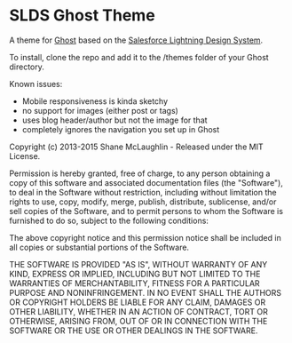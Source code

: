 # SLDS Ghost Theme

A theme for [Ghost](http://github.com/tryghost/ghost/) based on the [Salesforce Lightning Design System](https://lightningdesignsystem.com).

To install, clone the repo and add it to the /themes folder of your Ghost directory.

Known issues:

* Mobile responsiveness is kinda sketchy
* no support for images (either post or tags)
* uses blog header/author but not the image for that
* completely ignores the navigation you set up in Ghost

Copyright (c) 2013-2015 Shane McLaughlin - Released under the MIT License.

Permission is hereby granted, free of charge, to any person obtaining a copy of this software and associated documentation files (the "Software"), to deal in the Software without restriction, including without limitation the rights to use, copy, modify, merge, publish, distribute, sublicense, and/or sell copies of the Software, and to permit persons to whom the Software is furnished to do so, subject to the following conditions:

The above copyright notice and this permission notice shall be included in all copies or substantial portions of the Software.

THE SOFTWARE IS PROVIDED "AS IS", WITHOUT WARRANTY OF ANY KIND, EXPRESS OR IMPLIED, INCLUDING BUT NOT LIMITED TO THE WARRANTIES OF MERCHANTABILITY, FITNESS FOR A PARTICULAR PURPOSE AND
NONINFRINGEMENT. IN NO EVENT SHALL THE AUTHORS OR COPYRIGHT HOLDERS BE LIABLE FOR ANY CLAIM, DAMAGES OR OTHER LIABILITY, WHETHER IN AN ACTION OF CONTRACT, TORT OR OTHERWISE, ARISING FROM, OUT OF OR IN CONNECTION WITH THE SOFTWARE OR THE USE OR OTHER DEALINGS IN THE SOFTWARE.
